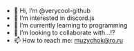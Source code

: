 - 👋 Hi, I’m @verycool-github
- 👀 I’m interested in discord.js
- 🌱 I’m currently learning to programming
- 💞️ I’m looking to collaborate with...!?
- 📫 How to reach me: muzychok@ro.ru

<!---
verycool-github/verycool-github is a ✨ special ✨ repository because its `README.md` (this file) appears on your GitHub profile.
You can click the Preview link to take a look at your changes.
--->
